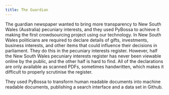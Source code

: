 ```yaml
---
title: The Guardian
---
```


The guardian newspaper wanted to bring more transparency to New South Wales (Australia)  pecuniary interests, and they used PyBossa to achieve it making the first crowdsourcing project using our technology. In New South Wales politicians are required to declare details of gifts, investments, business interests, and other items that could influence their decisions in parliament. They do this in the pecuniary interests register. However, half the New South Wales pecuniary interests register has never been viewable online by the public, and the other half is hard to find. All of the declarations are only available as scanned PDFs, sometimes handwritten, which makes it difficult to properly scrutinise the register.

They used PyBossa to transform human readable documents into machine readable documents, publishing a search interface and a data set in Github.

